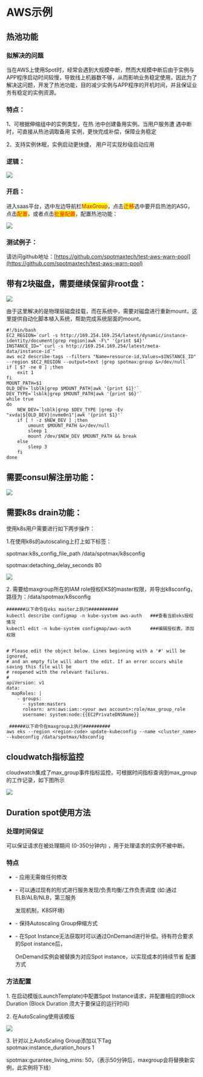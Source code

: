 # AWS示例

## 热池功能

### 拟解决的问题

当在AWS上使用Spot时，经常会遇到大规模中断，然而大规模中断后由于实例与APP程序启动时间较慢，导致线上机器数不够，从而影响业务稳定使用，因此为了解决这问题，开发了热池功能，目的减少实例与APP程序的开机时间，并且保证业务有稳定的实例资源。

### 特点：

1、可根据伸缩组中的实例类型，在热 池中创建备用实例。当用户服务遭 遇中断时，可直接从热池调取备用 实例，更快完成补偿，保障业务稳定&#x20;

2、支持实例休眠，实例启动更快捷， 用户可实现秒级启动应用

### 逻辑：

![](<../../.gitbook/assets/image (132).png>)

### 开启：

进入saas平台，选中左边导航栏<mark style="color:red;">MaxGroup</mark>，点击<mark style="color:red;">迁移</mark>选中要开启热池的ASG，点击<mark style="color:red;">配置</mark>，或者点击<mark style="color:red;">批量配置</mark>，配置热池功能：

![](<../../.gitbook/assets/image (135).png>)

### 测试例子：

请访问github地址：[https://github.com/spotmaxtech/test-aws-warn-pool](https://github.com/spotmaxtech/test-aws-warn-pool)

## 带有2块磁盘，需要继续保留非root盘：

![](<../../.gitbook/assets/image (75).png>)

由于这里解决的是物理层磁盘挂载，而在系统中，需要对磁盘进行重新mount，这里提供自动化脚本植入系统，帮助完成系统层面的mount。

```
#!/bin/bash
EC2_REGION=`curl -s http://169.254.169.254/latest/dynamic/instance-identity/document|grep region|awk -F\" '{print $4}'`
INSTANCE_ID="`curl -s http://169.254.169.254/latest/meta-data/instance-id`"
aws ec2 describe-tags --filters "Name=resource-id,Values=$INSTANCE_ID" --region $EC2_REGION --output=text |grep spotmax:group &>/dev/null
if [ $? -ne 0 ] ;then
	exit 1
fi
MOUNT_PATH=$1
OLD_DEV=`lsblk|grep $MOUNT_PATH|awk '{print $1}'`
DEV_TYPE=`lsblk|grep $MOUNT_PATH|awk '{print $6}'`
while true
do
	NEW_DEV=`lsblk|grep $DEV_TYPE |grep -Ev "xvda|${OLD_DEV}|nvme0n1"|awk '{print $1}'`
	if [ ! -z $NEW_DEV ] ;then 
		umount $MOUNT_PATH &>/dev/null 
		sleep 1
		mount /dev/$NEW_DEV $MOUNT_PATH && break
	else
		sleep 3
	fi
done
```

## 需要consul解注册功能：

![](<../../.gitbook/assets/image (150).png>)

## 需要k8s drain功能：

使用k8s用户需要进行如下两步操作：



1.在使用k8s的autoscaling上打上如下标签：

spotmax:k8s\_config\_file\_path    /data/spotmax/k8sconfig

spotmax:detaching\_delay\_seconds    80

![](../../.gitbook/assets/1623398565432.jpg)

2\. 需要给maxgroup所在的IAM role授权EKS的master权限，并导出k8sconfig，路径为：/data/spotmax/k8sconfig

```
#######以下命令在eks master上执行###########
kubectl describe configmap -n kube-system aws-auth   ###查看当前eks授权情况
kubectl edit -n kube-system configmap/aws-auth       ###编辑授权表，添加权限


# Please edit the object below. Lines beginning with a '#' will be ignored,
# and an empty file will abort the edit. If an error occurs while saving this file will be
# reopened with the relevant failures.
#
apiVersion: v1
data:
  mapRoles: |
    - groups:
      - system:masters
      rolearn: arn:aws:iam::<your aws account>:role/max_group_role
      username: system:node:{{EC2PrivateDNSName}}
      
 ######以下命令在maxgroup上执行##########     
aws eks --region <region-code> update-kubeconfig --name <cluster_name> --kubeconfig /data/spotmax/k8sconfig
```

## cloudwatch指标监控

cloudwatch集成了max\_group事件指标监控，可根据时间指标查询到max\_group的工作记录，如下图所示

![](<../../.gitbook/assets/image (166).png>)

## Duration spot使用方法

### 处理时间保证

可以保证请求在被处理期间 (0-350分钟内) ，用于处理请求的实例不被中断。&#x20;

### 特点

* \-  应用无需做任何修改
*   \-  可以通过现有的形式进行服务发现/负责均衡/工作负责调度 (如:通过ELB/ALB/NLB，第三服务

    发现机制，K8S环境)
* \-  保持Autoscaling Group伸缩方式
*   \-  在Spot Instance无法获取时可以通过OnDemand进行补偿。待有符合要求的Spot instance后，

    OnDemand实例会被替换为对应Spot instance，以实现成本的持续节省 配置方式

### 方法配置

1\. 在启动模版(LaunchTemplate)中配置Spot Instance请求，并配置相应的Block Duration (Block Duration 须大于要保证的运行时间)

2\. 在AutoScaling使用该模版

![](../../.gitbook/assets/1623403131258.jpg)

3\. 针对以上AutoScaling Group添加以下Tag\
&#x20;spotmax:instance\_duration\_hours      1

spotmax:gurantee\_living\_mins: 50，（表示50分钟后，maxgroup会将替换新实例，此实例将下线）
